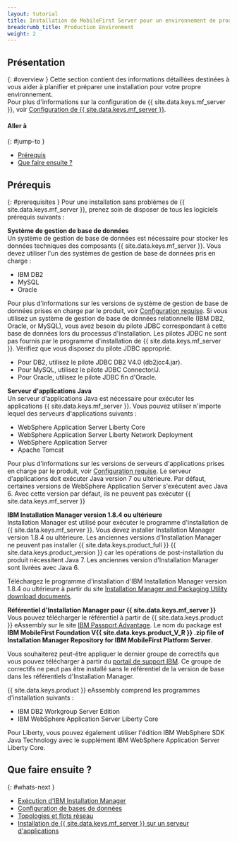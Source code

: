 ```yaml
---
layout: tutorial
title: Installation de MobileFirst Server pour un environnement de production
breadcrumb_title: Production Environment
weight: 2
---
```

<!-- NLS_CHARSET=UTF-8 -->
## Présentation
{: #overview }
Cette section contient des informations détaillées destinées à vous aider à planifier et préparer une installation pour votre propre environnement.  
Pour plus d'informations sur la configuration de {{ site.data.keys.mf_server }}, voir [Configuration de {{ site.data.keys.mf_server }}](server-configuration).

#### Aller à
{: #jump-to }

* [Prérequis](#prerequisites)
* [Que faire ensuite ?](#whats-next)

## Prérequis
{: #prerequisites }
Pour une installation sans problèmes de {{ site.data.keys.mf_server }}, prenez soin de disposer de tous les logiciels prérequis suivants :

**Système de gestion de base de données**  
Un système de gestion de base de données est nécessaire pour stocker les données techniques des composants {{ site.data.keys.mf_server }}. Vous devez utiliser l'un des systèmes de gestion de base de données pris en charge :

* IBM DB2 
* MySQL
* Oracle

Pour plus d'informations sur les versions de système de gestion de base de données prises en charge par le produit, voir [Configuration requise](../../product-overview/requirements). Si vous utilisez un système de gestion de base de données relationnelle (IBM DB2, Oracle, or MySQL), vous avez besoin du pilote JDBC correspondant à cette base de données lors du processus d'installation. Les pilotes JDBC ne sont pas fournis par le programme d'installation de {{ site.data.keys.mf_server }}. Vérifiez que vous disposez du pilote JDBC approprié.

* Pour DB2, utilisez le pilote JDBC DB2 V4.0 (db2jcc4.jar).
* Pour MySQL, utilisez le pilote JDBC Connector/J.
* Pour Oracle, utilisez le pilote JDBC fin d'Oracle.

**Serveur d'applications Java**  
Un serveur d'applications Java est nécessaire pour exécuter les applications {{ site.data.keys.mf_server }}. Vous pouvez utiliser n'importe lequel des serveurs d'applications suivants :

* WebSphere  Application Server Liberty Core
* WebSphere Application Server Liberty Network Deployment
* WebSphere Application Server
* Apache Tomcat

Pour plus d'informations sur les versions de serveurs d'applications prises en charge par le produit, voir [Configuration requise](../../product-overview/requirements). Le serveur d'applications doit exécuter Java version 7 ou ultérieure. Par défaut, certaines versions de WebSphere Application Server s'exécutent avec Java 6. Avec cette version par défaut, ils ne peuvent pas exécuter {{ site.data.keys.mf_server }}

**IBM Installation Manager version 1.8.4 ou ultérieure**  
Installation Manager est utilisé pour exécuter le programme d'installation de {{ site.data.keys.mf_server }}. Vous devez installer Installation Manager version 1.8.4 ou ultérieure. Les anciennes versions d'Installation Manager ne peuvent pas installer {{ site.data.keys.product_full }} {{ site.data.keys.product_version }} car les opérations de post-installation du produit nécessitent Java 7. Les anciennes version d'Installation Manager sont livrées avec Java 6.

Téléchargez le programme d'installation d'IBM Installation Manager version 1.8.4 ou ultérieure à partir du site [Installation Manager and Packaging Utility download documents](http://www.ibm.com/support/docview.wss?uid=swg27025142).

**Référentiel d'Installation Manager pour {{ site.data.keys.mf_server }}**  
Vous pouvez télécharger le référentiel à partir de {{ site.data.keys.product }} eAssembly sur le site [IBM Passport Advantage](http://www.ibm.com/software/passportadvantage/pao_customers.htm). Le nom du package est **IBM MobileFirst Foundation V{{ site.data.keys.product_V_R }} .zip file of Installation Manager Repository for IBM MobileFirst Platform Server**.

Vous souhaiterez peut-être appliquer le dernier groupe de correctifs que vous pouvez télécharger à partir du [portail de support IBM](http://www.ibm.com/support/entry/portal/product/other_software/ibm_mobilefirst_platform_foundation). Ce groupe de correctifs ne peut pas être installé sans le référentiel de la version de base dans les référentiels d'Installation Manager.

{{ site.data.keys.product }} eAssembly comprend les programmes d'installation suivants :

* IBM DB2 Workgroup Server Edition
* IBM WebSphere Application Server Liberty Core

Pour Liberty, vous pouvez également utiliser l'édition IBM WebSphere SDK Java Technology avec le supplément IBM WebSphere Application Server Liberty Core.

## Que faire ensuite ?
{: #whats-next }

* [Exécution d'IBM Installation Manager](installation-manager)
* [Configuration de bases de données](databases)
* [Topologies et flots réseau](topologies)
* [Installation de {{ site.data.keys.mf_server }} sur un serveur d'applications](appserver)
